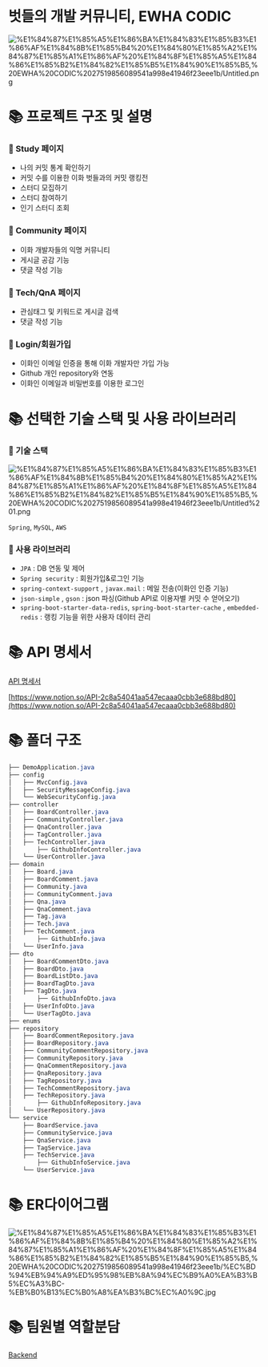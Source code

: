 # 벗들의 개발 커뮤니티, EWHA CODIC

![%E1%84%87%E1%85%A5%E1%86%BA%E1%84%83%E1%85%B3%E1%86%AF%E1%84%8B%E1%85%B4%20%E1%84%80%E1%85%A2%E1%84%87%E1%85%A1%E1%86%AF%20%E1%84%8F%E1%85%A5%E1%84%86%E1%85%B2%E1%84%82%E1%85%B5%E1%84%90%E1%85%B5,%20EWHA%20CODIC%2027519856089541a998e41946f23eee1b/Untitled.png](%E1%84%87%E1%85%A5%E1%86%BA%E1%84%83%E1%85%B3%E1%86%AF%E1%84%8B%E1%85%B4%20%E1%84%80%E1%85%A2%E1%84%87%E1%85%A1%E1%86%AF%20%E1%84%8F%E1%85%A5%E1%84%86%E1%85%B2%E1%84%82%E1%85%B5%E1%84%90%E1%85%B5,%20EWHA%20CODIC%2027519856089541a998e41946f23eee1b/Untitled.png)

# 📚 프로젝트 구조 및 설명

### 📌 Study 페이지

- 나의 커밋 통계 확인하기
- 커밋 수를 이용한 이화 벗들과의 커밋 랭킹전
- 스터디 모집하기
- 스터디 참여하기
- 인기 스터디 조회

### 📌 Community 페이지

- 이화 개발자들의 익명 커뮤니티
- 게시글 공감 기능
- 댓글 작성 기능

### 📌 Tech/QnA 페이지

- 관심태그 및 키워드로 게시글 검색
- 댓글 작성 기능

### 📌 Login/회원가입

- 이화인 이메일 인증을 통해 이화 개발자만 가입 가능
- Github 개인 repository와 연동
- 이화인 이메일과 비밀번호를 이용한 로그인

### 

# 📚 선택한 기술 스택 및 사용 라이브러리

### 🌲 기술 스택

![%E1%84%87%E1%85%A5%E1%86%BA%E1%84%83%E1%85%B3%E1%86%AF%E1%84%8B%E1%85%B4%20%E1%84%80%E1%85%A2%E1%84%87%E1%85%A1%E1%86%AF%20%E1%84%8F%E1%85%A5%E1%84%86%E1%85%B2%E1%84%82%E1%85%B5%E1%84%90%E1%85%B5,%20EWHA%20CODIC%2027519856089541a998e41946f23eee1b/Untitled%201.png](%E1%84%87%E1%85%A5%E1%86%BA%E1%84%83%E1%85%B3%E1%86%AF%E1%84%8B%E1%85%B4%20%E1%84%80%E1%85%A2%E1%84%87%E1%85%A1%E1%86%AF%20%E1%84%8F%E1%85%A5%E1%84%86%E1%85%B2%E1%84%82%E1%85%B5%E1%84%90%E1%85%B5,%20EWHA%20CODIC%2027519856089541a998e41946f23eee1b/Untitled%201.png)

`Spring`, `MySQL`, `AWS`

### 🌲 사용 라이브러리

- `JPA` : DB 연동 및 제어
- `Spring security` : 회원가입&로그인 기능
- `spring-context-support` , `javax.mail` : 메일 전송(이화인 인증 기능)
- `json-simple` , `gson` : json 파싱(Github API로 이용자별 커밋 수 얻어오기)
- `spring-boot-starter-data-redis`, 
`spring-boot-starter-cache` ,
`embedded-redis` : 랭킹 기능을 위한 사용자 데이터 관리

# 📚 API 명세서

[API 명세서](https://www.notion.so/API-2c8a54041aa547ecaaa0cbb3e688bd80)

[https://www.notion.so/API-2c8a54041aa547ecaaa0cbb3e688bd80](https://www.notion.so/API-2c8a54041aa547ecaaa0cbb3e688bd80)

# 📚 폴더 구조

```scss
├── DemoApplication.java
├── config
│   ├── MvcConfig.java
│   ├── SecurityMessageConfig.java
│   └── WebSecurityConfig.java
├── controller
│   ├── BoardController.java
│   ├── CommunityController.java
│   ├── QnaController.java
│   ├── TagController.java
│   ├── TechController.java
│		├── GithubInfoController.java
│   └── UserController.java
├── domain
│   ├── Board.java
│   ├── BoardComment.java
│   ├── Community.java
│   ├── CommunityComment.java
│   ├── Qna.java
│   ├── QnaComment.java
│   ├── Tag.java
│   ├── Tech.java
│   ├── TechComment.java
│		├── GithubInfo.java
│   └── UserInfo.java
├── dto
│   ├── BoardCommentDto.java
│   ├── BoardDto.java
│   ├── BoardListDto.java
│   ├── BoardTagDto.java
│   ├── TagDto.java
│		├── GithubInfoDto.java
│   ├── UserInfoDto.java
│   └── UserTagDto.java
├── enums
├── repository
│   ├── BoardCommentRepository.java
│   ├── BoardRepository.java
│   ├── CommunityCommentRepository.java
│   ├── CommunityRepository.java
│   ├── QnaCommentRepository.java
│   ├── QnaRepository.java
│   ├── TagRepository.java
│   ├── TechCommentRepository.java
│   ├── TechRepository.java
│		├── GithubInfoRepository.java
│   └── UserRepository.java
└── service
    ├── BoardService.java
    ├── CommunityService.java
    ├── QnaService.java
    ├── TagService.java
    ├── TechService.java
		├── GithubInfoService.java
    └── UserService.java
```

# 📚 ER다이어그램

![%E1%84%87%E1%85%A5%E1%86%BA%E1%84%83%E1%85%B3%E1%86%AF%E1%84%8B%E1%85%B4%20%E1%84%80%E1%85%A2%E1%84%87%E1%85%A1%E1%86%AF%20%E1%84%8F%E1%85%A5%E1%84%86%E1%85%B2%E1%84%82%E1%85%B5%E1%84%90%E1%85%B5,%20EWHA%20CODIC%2027519856089541a998e41946f23eee1b/%EC%BD%94%EB%94%A9%ED%95%98%EB%8A%94%EC%B9%A0%EA%B3%B5%EC%A3%BC-%EB%B0%B13%EC%B0%A8%EA%B3%BC%EC%A0%9C.jpg](%E1%84%87%E1%85%A5%E1%86%BA%E1%84%83%E1%85%B3%E1%86%AF%E1%84%8B%E1%85%B4%20%E1%84%80%E1%85%A2%E1%84%87%E1%85%A1%E1%86%AF%20%E1%84%8F%E1%85%A5%E1%84%86%E1%85%B2%E1%84%82%E1%85%B5%E1%84%90%E1%85%B5,%20EWHA%20CODIC%2027519856089541a998e41946f23eee1b/%EC%BD%94%EB%94%A9%ED%95%98%EB%8A%94%EC%B9%A0%EA%B3%B5%EC%A3%BC-%EB%B0%B13%EC%B0%A8%EA%B3%BC%EC%A0%9C.jpg)

# 📚 팀원별 역할분담

[Backend](https://www.notion.so/2be1085d62954ab0a654f432466e8f5f)